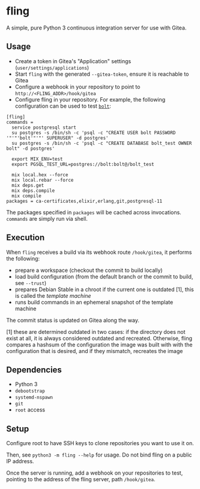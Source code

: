 # fling

A simple, pure Python 3 continuous integration server for use with Gitea.


## Usage

- Create a token in Gitea's "Application" settings
  (`user/settings/applications`)
- Start `fling` with the generated `--gitea-token`, ensure it is reachable to
  Gitea
- Configure a webhook in your repository to point to
  `http://<FLING_ADDR>/hook/gitea`
- Configure fling in your repository. For example, the following configuration
  can be used to test [`bolt`](https://github.com/jchristgit/bolt):

```dosini
[fling]
commands =
  service postgresql start
  su postgres -s /bin/sh -c 'psql -c "CREATE USER bolt PASSWORD '"'"'bolt'"'"' SUPERUSER" -d postgres'
  su postgres -s /bin/sh -c 'psql -c "CREATE DATABASE bolt_test OWNER bolt" -d postgres'

  export MIX_ENV=test
  export PGSQL_TEST_URL=postgres://bolt:bolt@/bolt_test

  mix local.hex --force
  mix local.rebar --force
  mix deps.get
  mix deps.compile
  mix compile
packages = ca-certificates,elixir,erlang,git,postgresql-11
```

The packages specified in `packages` will be cached across invocations.
`commands` are simply run via shell.


## Execution

When `fling` receives a build via its webhook route `/hook/gitea`, it performs
the following:

- prepare a workspace (checkout the commit to build locally)
- load build configuration (from the default branch or the commit to build, see
  `--trust`)
- prepares Debian Stable in a chroot if the current one is outdated [1], this is
  called the *template machine*
- runs build commands in an ephemeral snapshot of the template machine

The commit status is updated on Gitea along the way.

[1] these are determined outdated in two cases: if the directory does not exist
at all, it is always considered outdated and recreated. Otherwise, fling
compares a hashsum of the configuration the image was built with with the
configuration that is desired, and if they mismatch, recreates the image


## Dependencies

- Python 3
- `debootstrap`
- `systemd-nspawn`
- `git`
- `root` access

## Setup

Configure root to have SSH keys to clone repositories you want to use it on.

Then, see `python3 -m fling --help` for usage. Do not bind fling on a public IP
address.

Once the server is running, add a webhook on your repositories to test, pointing
to the address of the fling server, path `/hook/gitea`.


<!-- vim: set tw=80: -->
